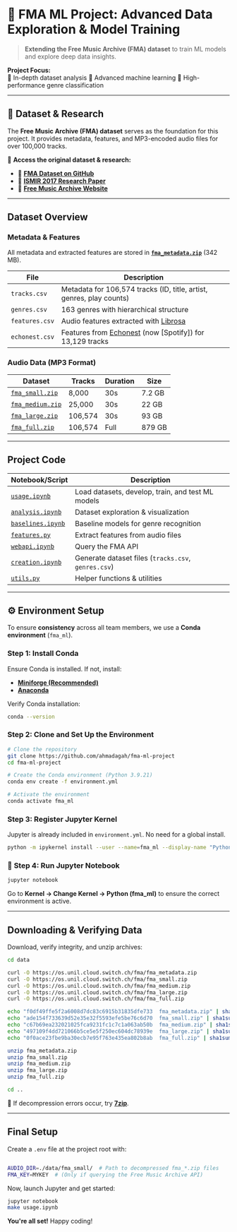 # 🎵 **FMA ML Project: Advanced Data Exploration & Model Training**  

> **Extending the Free Music Archive (FMA) dataset** to train ML models and explore deep data insights.  

 **Project Focus:**  
🔹 In-depth dataset analysis 🔹 Advanced machine learning 🔹 High-performance genre classification  

---  

## 📂 **Dataset & Research**  

The **Free Music Archive (FMA) dataset** serves as the foundation for this project. It provides metadata, features, and MP3-encoded audio files for over 100,000 tracks.  

📁 **Access the original dataset & research:**  

- 🔗 **[FMA Dataset on GitHub][FMA_GitHub]**  
- 📄 **[ISMIR 2017 Research Paper][FMA_Paper]**  
- 🎵 **[Free Music Archive Website][FMA_Website]**  

[FMA_GitHub]: https://github.com/mdeff/fma  
[FMA_Paper]: https://arxiv.org/abs/1612.01840  
[FMA_Website]: https://freemusicarchive.org  

---  

## **Dataset Overview**  

### **Metadata & Features**  

All metadata and extracted features are stored in **[`fma_metadata.zip`]** (342 MB).  

| File | Description |
|------|------------|
| `tracks.csv` | Metadata for 106,574 tracks (ID, title, artist, genres, play counts) |
| `genres.csv` | 163 genres with hierarchical structure |
| `features.csv` | Audio features extracted with [Librosa] |
| `echonest.csv` | Features from [Echonest] (now [Spotify]) for 13,129 tracks |  

[Librosa]: https://librosa.org/  
[Echonest]: https://the.echonest.com/  

### **Audio Data (MP3 Format)**  

| Dataset | Tracks | Duration | Size |
|---------|--------|----------|------|
| [`fma_small.zip`] | 8,000 | 30s | 7.2 GB |
| [`fma_medium.zip`] | 25,000 | 30s | 22 GB |
| [`fma_large.zip`] | 106,574 | 30s | 93 GB |
| [`fma_full.zip`] | 106,574 | Full | 879 GB |  

[`fma_metadata.zip`]: https://os.unil.cloud.switch.ch/fma/fma_metadata.zip  
[`fma_small.zip`]: https://os.unil.cloud.switch.ch/fma/fma_small.zip  
[`fma_medium.zip`]: https://os.unil.cloud.switch.ch/fma/fma_medium.zip  
[`fma_large.zip`]: https://os.unil.cloud.switch.ch/fma/fma_large.zip  
[`fma_full.zip`]: https://os.unil.cloud.switch.ch/fma/fma_full.zip  

---  

##  **Project Code**  

| Notebook/Script | Description |
|----------------|------------|
| [`usage.ipynb`] | Load datasets, develop, train, and test ML models |
| [`analysis.ipynb`] | Dataset exploration & visualization |
| [`baselines.ipynb`] | Baseline models for genre recognition |
| [`features.py`] | Extract features from audio files |
| [`webapi.ipynb`] | Query the FMA API |
| [`creation.ipynb`] | Generate dataset files (`tracks.csv`, `genres.csv`) |
| [`utils.py`] | Helper functions & utilities |  

[`usage.ipynb`]: https://nbviewer.jupyter.org/github/mdeff/fma/blob/outputs/usage.ipynb  
[`analysis.ipynb`]: https://nbviewer.jupyter.org/github/mdeff/fma/blob/outputs/analysis.ipynb  
[`baselines.ipynb`]: https://nbviewer.jupyter.org/github/mdeff/fma/blob/outputs/baselines.ipynb  
[`features.py`]: features.py  
[`webapi.ipynb`]: https://nbviewer.jupyter.org/github/mdeff/fma/blob/outputs/webapi.ipynb  
[`creation.ipynb`]: https://nbviewer.jupyter.org/github/mdeff/fma/blob/outputs/creation.ipynb  
[`utils.py`]: utils.py  

---  

## ⚙️ **Environment Setup**  

To ensure **consistency** across all team members, we use a **Conda environment** (`fma_ml`).  

### **Step 1: Install Conda**  

Ensure Conda is installed. If not, install:  

- **[Miniforge (Recommended)](https://github.com/conda-forge/miniforge)**  
- **[Anaconda](https://www.anaconda.com/products/distribution)**  

Verify Conda installation:  

```sh
conda --version
```  

###  **Step 2: Clone and Set Up the Environment**  

```sh
# Clone the repository
git clone https://github.com/ahmadagah/fma-ml-project
cd fma-ml-project

# Create the Conda environment (Python 3.9.21)
conda env create -f environment.yml

# Activate the environment
conda activate fma_ml
```  

###  **Step 3: Register Jupyter Kernel**  

Jupyter is already included in `environment.yml`. No need for a global install.  

```sh
python -m ipykernel install --user --name=fma_ml --display-name "Python (fma_ml)"
```  

### 📓 **Step 4: Run Jupyter Notebook**  

```sh
jupyter notebook
```
Go to **Kernel → Change Kernel → Python (fma_ml)** to ensure the correct environment is active.  

---  

##  **Downloading & Verifying Data**  

Download, verify integrity, and unzip archives:  

```sh
cd data

curl -O https://os.unil.cloud.switch.ch/fma/fma_metadata.zip
curl -O https://os.unil.cloud.switch.ch/fma/fma_small.zip
curl -O https://os.unil.cloud.switch.ch/fma/fma_medium.zip
curl -O https://os.unil.cloud.switch.ch/fma/fma_large.zip
curl -O https://os.unil.cloud.switch.ch/fma/fma_full.zip

echo "f0df49ffe5f2a6008d7dc83c6915b31835dfe733  fma_metadata.zip" | sha1sum -c -
echo "ade154f733639d52e35e32f5593efe5be76c6d70  fma_small.zip" | sha1sum -c -
echo "c67b69ea232021025fca9231fc1c7c1a063ab50b  fma_medium.zip" | sha1sum -c -
echo "497109f4dd721066b5ce5e5f250ec604dc78939e  fma_large.zip" | sha1sum -c -
echo "0f0ace23fbe9ba30ecb7e95f763e435ea802b8ab  fma_full.zip" | sha1sum -c -

unzip fma_metadata.zip
unzip fma_small.zip
unzip fma_medium.zip
unzip fma_large.zip
unzip fma_full.zip

cd ..

```  

🔹 If decompression errors occur, try **[7zip](https://www.7-zip.org)**.  

---  

##  **Final Setup**  

Create a `.env` file at the project root with:  

```sh

AUDIO_DIR=./data/fma_small/  # Path to decompressed fma_*.zip files
FMA_KEY=MYKEY  # (Only if querying the Free Music Archive API)
```  

Now, launch Jupyter and get started:  

```sh
jupyter notebook
make usage.ipynb
```  

 **You're all set!** Happy coding! 
